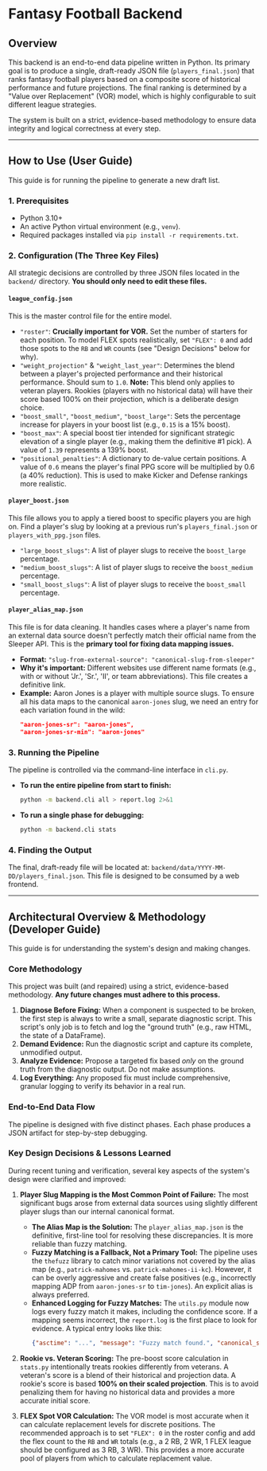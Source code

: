 # Fantasy Football Backend

## Overview

This backend is an end-to-end data pipeline written in Python. Its primary goal is to produce a single, draft-ready JSON file (`players_final.json`) that ranks fantasy football players based on a composite score of historical performance and future projections. The final ranking is determined by a "Value over Replacement" (VOR) model, which is highly configurable to suit different league strategies.

The system is built on a strict, evidence-based methodology to ensure data integrity and logical correctness at every step.

---

## How to Use (User Guide)

This guide is for running the pipeline to generate a new draft list.

### 1. Prerequisites
*   Python 3.10+
*   An active Python virtual environment (e.g., `venv`).
*   Required packages installed via `pip install -r requirements.txt`.

### 2. Configuration (The Three Key Files)

All strategic decisions are controlled by three JSON files located in the `backend/` directory. **You should only need to edit these files.**

#### `league_config.json`
This is the master control file for the entire model.

*   `"roster"`: **Crucially important for VOR.** Set the number of starters for each position. To model FLEX spots realistically, set `"FLEX": 0` and add those spots to the `RB` and `WR` counts (see "Design Decisions" below for why).
*   `"weight_projection"` & `"weight_last_year"`: Determines the blend between a player's projected performance and their historical performance. Should sum to `1.0`. **Note:** This blend only applies to veteran players. Rookies (players with no historical data) will have their score based 100% on their projection, which is a deliberate design choice.
*   `"boost_small"`, `"boost_medium"`, `"boost_large"`: Sets the percentage increase for players in your boost list (e.g., `0.15` is a 15% boost).
*   `"boost_max"`: A special boost tier intended for significant strategic elevation of a single player (e.g., making them the definitive #1 pick). A value of `1.39` represents a 139% boost.
*   `"positional_penalties"`: A dictionary to de-value certain positions. A value of `0.6` means the player's final PPG score will be multiplied by 0.6 (a 40% reduction). This is used to make Kicker and Defense rankings more realistic.

#### `player_boost.json`
This file allows you to apply a tiered boost to specific players you are high on. Find a player's slug by looking at a previous run's `players_final.json` or `players_with_ppg.json` files.

*   `"large_boost_slugs"`: A list of player slugs to receive the `boost_large` percentage.
*   `"medium_boost_slugs"`: A list of player slugs to receive the `boost_medium` percentage.
*   `"small_boost_slugs"`: A list of player slugs to receive the `boost_small` percentage.

#### `player_alias_map.json`
This file is for data cleaning. It handles cases where a player's name from an external data source doesn't perfectly match their official name from the Sleeper API. This is the **primary tool for fixing data mapping issues.**

*   **Format:** `"slug-from-external-source": "canonical-slug-from-sleeper"`
*   **Why it's important:** Different websites use different name formats (e.g., with or without 'Jr.', 'Sr.', 'II', or team abbreviations). This file creates a definitive link.
*   **Example:** Aaron Jones is a player with multiple source slugs. To ensure all his data maps to the canonical `aaron-jones` slug, we need an entry for each variation found in the wild:
    ```json
    "aaron-jones-sr": "aaron-jones",
    "aaron-jones-sr-min": "aaron-jones"
    ```

### 3. Running the Pipeline

The pipeline is controlled via the command-line interface in `cli.py`.

*   **To run the entire pipeline from start to finish:**
    ```bash
    python -m backend.cli all > report.log 2>&1
    ```
*   **To run a single phase for debugging:**
    ```bash
    python -m backend.cli stats
    ```

### 4. Finding the Output

The final, draft-ready file will be located at: `backend/data/YYYY-MM-DD/players_final.json`. This file is designed to be consumed by a web frontend.

---

## Architectural Overview & Methodology (Developer Guide)

This guide is for understanding the system's design and making changes.

### Core Methodology

This project was built (and repaired) using a strict, evidence-based methodology. **Any future changes must adhere to this process.**

1.  **Diagnose Before Fixing:** When a component is suspected to be broken, the first step is always to write a small, separate diagnostic script. This script's only job is to fetch and log the "ground truth" (e.g., raw HTML, the state of a DataFrame).
2.  **Demand Evidence:** Run the diagnostic script and capture its complete, unmodified output.
3.  **Analyze Evidence:** Propose a targeted fix based *only* on the ground truth from the diagnostic output. Do not make assumptions.
4.  **Log Everything:** Any proposed fix must include comprehensive, granular logging to verify its behavior in a real run.

### End-to-End Data Flow

The pipeline is designed with five distinct phases. Each phase produces a JSON artifact for step-by-step debugging.

### Key Design Decisions & Lessons Learned

During recent tuning and verification, several key aspects of the system's design were clarified and improved:

1.  **Player Slug Mapping is the Most Common Point of Failure:** The most significant bugs arose from external data sources using slightly different player slugs than our internal canonical format.
    *   **The Alias Map is the Solution:** The `player_alias_map.json` is the definitive, first-line tool for resolving these discrepancies. It is more reliable than fuzzy matching.
    *   **Fuzzy Matching is a Fallback, Not a Primary Tool:** The pipeline uses the `thefuzz` library to catch minor variations not covered by the alias map (e.g., `patrick-mahomes` vs. `patrick-mahomes-ii-kc`). However, it can be overly aggressive and create false positives (e.g., incorrectly mapping ADP from `aaron-jones-sr` to `tim-jones`). An explicit alias is always preferred.
    *   **Enhanced Logging for Fuzzy Matches:** The `utils.py` module now logs every fuzzy match it makes, including the confidence score. If a mapping seems incorrect, the `report.log` is the first place to look for evidence. A typical entry looks like this:
        ```json
        {"asctime": "...", "message": "Fuzzy match found.", "canonical_slug": "patrick-mahomes", "matched_source_slug": "patrick-mahomes-ii", "score": 95}
        ```

2.  **Rookie vs. Veteran Scoring:** The pre-boost score calculation in `stats.py` intentionally treats rookies differently from veterans. A veteran's score is a blend of their historical and projection data. A rookie's score is based **100% on their scaled projection**. This is to avoid penalizing them for having no historical data and provides a more accurate initial score.

3.  **FLEX Spot VOR Calculation:** The VOR model is most accurate when it can calculate replacement levels for discrete positions. The recommended approach is to set `"FLEX": 0` in the roster config and add the flex count to the `RB` and `WR` totals (e.g., a 2 RB, 2 WR, 1 FLEX league should be configured as 3 RB, 3 WR). This provides a more accurate pool of players from which to calculate replacement value.
